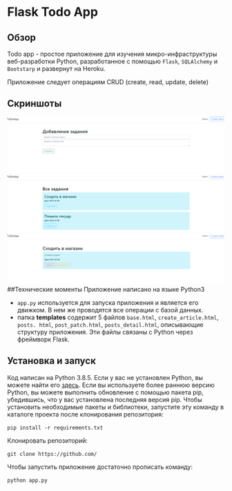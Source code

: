 # Flask Todo App
## Обзор
Todo app - простое приложение для изучения микро-инфраструктуры веб-разработки Python, разработанное с помощью `Flask`, `SQLAlchemy` и `Bootstarp` и развернут на Heroku.

Приложение следует операциям CRUD (create, read, update, delete)
## Скриншоты
![img.png](img.png)
![img_3.png](img_3.png)
![img_4.png](img_4.png)
##Технические моменты
Приложение написано на языке Python3
- `app.py` используется для запуска приложения и является его движком. В нем же проводятся все операции с базой данных.
- папка **templates** содержит 5 файлов `base.html`, `create_article.html`, `posts. html`, `post_patch.html`, `posts_detail.html`, описывающие структуру приложения. Эти файлы связаны с Python через фреймворк Flask.
## Установка и запуск
Код написан на Python 3.8.5. Если у вас не установлен Python, вы можете найти его [здесь](https://www.python.org/downloads/). 
Если вы используете более раннюю версию Python, вы можете выполнить обновление с помощью пакета pip, убедившись, что у вас установлена последняя версия pip.
Чтобы установить необходимые пакеты и библиотеки, запустите эту команду в каталоге проекта после клонирования репозитория:
````
pip install -r requirements.txt 
````
Клонировать репозиторий:
````
git clone https://github.com/
````
Чтобы запустить приложение достаточно прописать команду:
````
python app.py
````
